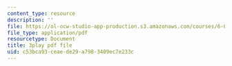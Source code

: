 ```yaml
---
content_type: resource
description: ''
file: https://ol-ocw-studio-app-production.s3.amazonaws.com/courses/6-042j-mathematics-for-computer-science-fall-2010/c53bca93ceaede29a7983409ec7e233c_5RSMLgy06Ew.pdf
file_type: application/pdf
resourcetype: Document
title: 3play pdf file
uid: c53bca93-ceae-de29-a798-3409ec7e233c
---
```

